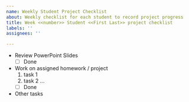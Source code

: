 ```yaml
---
name: Weekly Student Project Checklist
about: Weekly checklist for each student to record project progress
title: Week <<number>> Student <<First Last>> project checklist
labels: ''
assignees: ''

---
```


* Review PowerPoint Slides
  - [ ] Done

* Work on assigned homework / project
  1. task 1
  2. task 2
  ...
  - [ ] Done

* Other tasks
